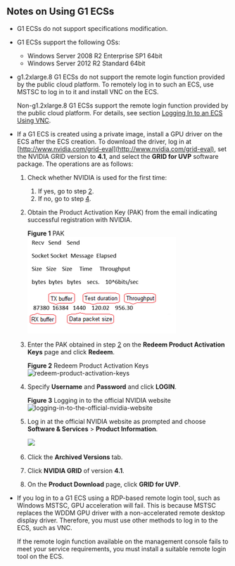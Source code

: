 ## Notes on Using G1 ECSs<a name="section11318793142717"></a>

-   G1 ECSs do not support specifications modification.
-   G1 ECSs support the following OSs:
    -   Windows Server 2008 R2 Enterprise SP1 64bit
    -   Windows Server 2012 R2 Standard 64bit

-   g1.2xlarge.8 G1 ECSs do not support the remote login function provided by the public cloud platform. To remotely log in to such an ECS, use MSTSC to log in to it and install VNC on the ECS.

    Non-g1.2xlarge.8 G1 ECSs support the remote login function provided by the public cloud platform. For details, see section  [Logging In to an ECS Using VNC](https://support.huaweicloud.com/en-us/usermanual-ecs/en-us_topic_0027290684.html).

-   If a G1 ECS is created using a private image, install a GPU driver on the ECS after the ECS creation. To download the driver, log in at  [http://www.nvidia.com/grid-eval](http://www.nvidia.com/grid-eval), set the NVIDIA GRID version to **4.1**, and select the **GRID for UVP**  software package. The operations are as follows:
    1.  Check whether NVIDIA is used for the first time:
        1.  If yes, go to step  [2](#li6493917120957).
        2.  If no, go to step  [4](#li31331234738).

    2.  <a name="li6493917120957"></a>Obtain the Product Activation Key \(PAK\) from the email indicating successful registration with NVIDIA.

        **Figure  1**  PAK<a name="fig4249148201328"></a>  
        ![](figures/pak.png "pak")

    3.  Enter the PAK obtained in step  [2](#li6493917120957) on the **Redeem Product Activation Keys** page and click **Redeem**.

        **Figure  2**  Redeem Product Activation Keys<a name="fig66917708201838"></a>  
        ![](figures/redeem-product-activation-keys.png "redeem-product-activation-keys")

    4.  <a name="li31331234738"></a>Specify  **Username** and **Password** and click **LOGIN**.

        **Figure  3**  Logging in to the official NVIDIA website<a name="fig823115144396"></a>  
        ![](figures/logging-in-to-the-official-nvidia-website.png "logging-in-to-the-official-nvidia-website")

    5.  Log in at the official NVIDIA website as prompted and choose  **Software & Services** \> **Product Information**.

        ![](figures/en-us_image_0111995152.png)

    6.  Click the  **Archived Versions**  tab.
    7.  Click  **NVIDIA GRID** of version **4.1**.
    8.  On the  **Product Download** page, click **GRID for UVP**.

-   If you log in to a G1 ECS using a RDP-based remote login tool, such as Windows MSTSC, GPU acceleration will fail. This is because MSTSC replaces the WDDM GPU driver with a non-accelerated remote desktop display driver. Therefore, you must use other methods to log in to the ECS, such as VNC.

    If the remote login function available on the management console fails to meet your service requirements, you must install a suitable remote login tool on the ECS.

